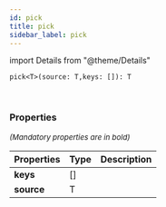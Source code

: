 ```yaml
---
id: pick
title: pick
sidebar_label: pick
---
```


import Details from "@theme/Details"


```tsx
pick<T>(source: T,keys: []): T
```
<br/>



### Properties

<font size="2"><i>(Mandatory properties are in bold)</i></font>

| Properties | Type | Description |
| --------- | ---- | ----------- |
| **keys** | [] |  |
| **source** | T |  |


